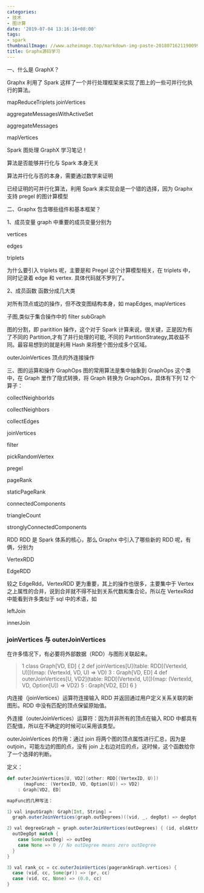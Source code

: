 ```yaml
---
categories:
- 技术
- 图计算
date: '2019-07-04 13:16:16+08:00'
tags:
- spark
thumbnailImage: //www.azheimage.top/markdown-img-paste-20180716211900993.png
title: Graphx源码学习
---
```



一、什么是 GraphX？

Graphx 利用了 Spark 这样了一个并行处理框架来实现了图上的一些可并行化执行的算法。
<!--more-->

mapReduceTriplets
joinVertices

aggregateMessagesWithActiveSet

aggregateMessages

mapVertices

Spark 图处理 GraphX 学习笔记！

算法是否能够并行化与 Spark 本身无关

算法并行化与否的本身，需要通过数学来证明

已经证明的可并行化算法，利用 Spark 来实现会是一个错的选择，因为 Graphx 支持 pregel 的图计算模型

二、Graphx 包含哪些组件和基本框架？

1、成员变量
graph 中重要的成员变量分别为

vertices

edges

triplets

为什么要引入 triplets 呢，主要是和 Pregel 这个计算模型相关，在 triplets 中，同时记录着 edge 和 vertex. 具体代码就不罗列了。

2、成员函数
函数分成几大类

对所有顶点或边的操作，但不改变图结构本身，如 mapEdges, mapVertices

子图,类似于集合操作中的 filter subGraph

图的分割，即 paritition 操作，这个对于 Spark 计算来说，很关键，正是因为有了不同的 Partition,才有了并行处理的可能, 不同的 PartitionStrategy,其收益不同。最容易想到的就是利用 Hash 来将整个图分成多个区域。

outerJoinVertices 顶点的外连接操作

三、图的运算和操作 GraphOps
图的常用算法是集中抽象到 GraphOps 这个类中，在 Graph 里作了隐式转换，将 Graph 转换为 GraphOps，具体有下列 12 个算子：

collectNeighborIds

collectNeighbors

collectEdges

joinVertices

filter

pickRandomVertex

pregel

pageRank

staticPageRank

connectedComponents

triangleCount

stronglyConnectedComponents

RDD
RDD 是 Spark 体系的核心，那么 Graphx 中引入了哪些新的 RDD 呢，有俩，分别为

VertexRDD

EdgeRDD

较之 EdgeRdd，VertexRDD 更为重要，其上的操作也很多，主要集中于 Vertex 之上属性的合并，说到合并就不得不扯到关系代数和集合论，所以在 VertexRdd 中能看到许多类似于 sql 中的术语，如

leftJoin

innerJoin

### joinVertices 与 outerJoinVertices

在许多情况下，有必要将外部数据（RDD）与图形关联起来。

> 1 class Graph[VD, ED] {
> 2 def joinVertices[U](table: RDD[(VertexId, U)])(map: (VertexId, VD, U) => VD)
> 3 : Graph[VD, ED]
> 4 def outerJoinVertices[U, VD2](table: RDD[(VertexId, U)])(map: (VertexId, VD, Option[U]) => VD2)
> 5 : Graph[VD2, ED]
> 6 }

内连接（joinVertices）运算符连接输入 RDD 并返回通过用户定义关系关联的新图形。RDD 中没有匹配的顶点保留原始值。

外连接（outerJoinVertices）运算符：因为并非所有的顶点在输入 RDD 中都具有匹配值，所以在不确定的时候可以采用该类型。

outerJoinVertices 的作用：通过 join 将两个图的顶点属性进行汇总，因为是 outjoin，可能左边的图的点，没有 join 上右边对应的点，这时候，这个函数给你了一个选择的判断。

定义：

```scala
def outerJoinVertices[U, VD2](other: RDD[(VertexID, U)])
      (mapFunc: (VertexID, VD, Option[U]) => VD2)
    : Graph[VD2, ED]

mapFunc的几种写法：

1）val inputGraph: Graph[Int, String] =
  graph.outerJoinVertices(graph.outDegrees)((vid, _, degOpt) => degOpt.getOrElse(0))

2）val degreeGraph = graph.outerJoinVertices(outDegrees) { (id, oldAttr, outDegOpt) =>
  outDegOpt match {
    case Some(outDeg) => outDeg
    case None => 0 // No outDegree means zero outDegree
  }
}

3）val rank_cc = cc.outerJoinVertices(pagerankGraph.vertices) {
  case (vid, cc, Some(pr)) => (pr, cc)
  case (vid, cc, None) => (0.0, cc)
}
```
